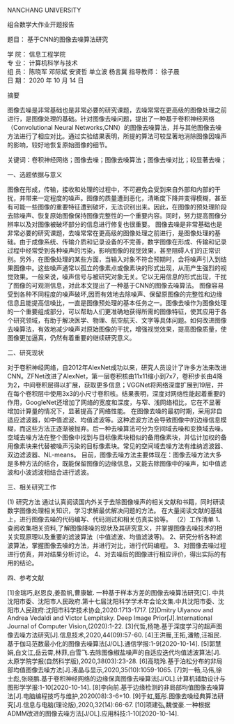       
NANCHANG  UNIVERSITY

组合数学大作业开题报告

 

题目：      基于CNN的图像去噪算法研究     

学    院：           信息工程学院              
专    业：         计算机科学与技术            
组    员：  陈晓军 邓际斌 安贤哲 单立波 杨言冀 
   指导教师：              徐子晨                 
   日    期：    2020   年    10   月    14    日 




摘要

图像去噪是非常基础也是非常必要的研究课题，去噪常常在更高级的图像处理之前进行，是图像处理的基础。针对图像去噪问题，提出了一种基于卷积神经网络（Convolutional Neural Networks,CNN）的图像去噪算法，并与其他图像去噪方法进行了相应对比。通过实验结果表明，所提的算法可较显著地消除图像因噪声的影响，较好地恢复原始图像的细节。

关键词：卷积神经网络；图像去噪；图像去噪算法；图像去噪对比；较显著去噪；











一、选题依据与意义

图像在形成，传输，接收和处理的过程中，不可避免会受到来自外部和内部的干扰，并带来一定程度的噪声。图像的质量遭到恶化，清晰度下降并变得模糊，甚至有可能一些图像的重要特征遭到破坏，无法识别出来。因此，在图像的预处理阶段去除噪声、恢复原始图像保持图像完整性的一个重要内容。同时，努力提高图像分辨率以及对图像被破坏部分的信息进行修复也很重要。
图像去噪是非常基础也是非常必要的研究课题，去噪常常在更高级的图像处理之前进行，是图像处理的基础。由于成像系统、传输介质和记录设备的不完善，数字图像在形成、传输和记录过程中经常受到各种噪声的污染，影响图像的视觉效果，甚至阻碍人们的正常识别。另外，在图像处理的某些方面，当输入对象不符合预期时，会将噪声引入到结果图像中。这些噪声通常以孤立的像素点或像素块的形式出现，从而产生强烈的视觉效果。一般来说，噪声信号与被研究对象无关。它以无用信息的形式出现，干扰了图像的可观测信息，对此本文提出了一种基于CNN的图像去噪算法。
图像容易受到各种不同程度的噪声破坏,因而有效地去除噪声、保留原图像的完整性和边缘信息且能提高信噪比，一直是图像预处理的基本任务之一。图像去噪作为图像处理的一个重要组成部分，可以帮助人们更准确地获得所需的图像特征，使其应用于各个研究领域，有助于解决医学、物理、航空航天、文字等具体问题。如何改进图像去噪算法，有效地减少噪声对原始图像的干扰，增强视觉效果，提高图像质量，使图像更加逼真，仍然有着重要的继续研究意义。










二、研究现状

对于卷积神经网络，自2012年AlexNet成功以来，研究人员设计了许多方法来改进CNN。ZFNet改进了AlexNet，第一层卷积核由11x11缩小到7x7，卷积步长由4降为2，中间卷积层得以扩展，获取更多信息；VGGNet将网络深度扩展到19层，并在每个卷积层中使用3x3的小尺寸卷积核。结果表明，深度对网络性能起着重要的作用，GoogleNet还增加了网络的宽度和深度，与窄、浅网络相比，它在不显著增加计算量的情况下，显著提高了网络性能。
在图像去噪的最初时期，采用非自适应滤波器，如中值滤波、均值滤波等。这种滤波方法会导致图像中的边缘信息模糊，而这些方法正逐渐被抛弃。后一种去噪算法可分为空间域去噪和变换域去噪。空域去噪方法在整个图像中找到与目标像素块相似的备用像素块，并估计加权的备用像素块来代替被噪声污染的目标像素块。常见的空间域去噪方法有维纳滤波器、双边滤波器、NL-means。
目前，图像去噪方法主要体现在：图像去噪方法大多是多种方法的结合，既能保留图像的边缘信息，又能去除图像中的噪声，如中值滤波和小波滤波相结合进行滤波。








三、相关研究工作

(1) 研究方法
通过认真阅读国内外关于去除图像噪声的相关文献和书籍，同时研读数字图像处理相关知识，学习求解最优解决问题的方法。
在大量阅读文献的基础上，进行图像去噪的代码编写、代码测试和相关仿真实验等。
（2）工作清单
1、查阅收集相关资料,了解图像降噪的现状及其研究意义，并掌握图像去噪技术的相关实现原理以及重要的滤波算法（中值滤波、均值滤波等)。 
2、研究分析各种滤波算法，掌握图像去噪的方法，并进行对比，进行代码编程。
3、对图像去噪过程进行仿真，并对结果分析讨论。
4、对去噪后的图像进行相应评价，得出实际的有用的结论。











四、参考文献

[1]金瑞巧,赵恩良,姜盈帆,曹康敏. 一种基于样本方差的图像去噪算法研究[C]. 中共沈阳市委、沈阳市人民政府.第十七届沈阳科学学术年会论文集.中共沈阳市委、沈阳市人民政府:沈阳市科学技术协会,2020:1713-1717.
[2]Dmitry Ulyanov and Andrea Vedaldi and Victor Lempitsky. Deep Image Prior[J].International Journal of Computer Vision,(2020):1-22.
[3]代哲,杨艳.基于深度学习的超声图像去噪方法研究[J].信息技术,2020,44(09):57-60.
[4]王洪雁,王拓,潘勉,汪祖民.基于伽马范数最小化的图像去噪算法[J/OL].通信学报:1-9[2020-10-14].
[5]郭慧娟,白文江,岳云霄,林菲,白雪飞.去除图像椒盐噪声的自适应迭代均值滤波算法[J].太原学院学报(自然科学版),2020,38(03):23-28.
[6]高晓玲.基于泊松分布的非局部均值图像去噪方法[J].液晶与显示,2020,35(10):1059-1065.
[7]刘一畅,马伟,徐士彪,张晓鹏.基于卷积神经网络的边缘保真图像去噪算法[J/OL].计算机辅助设计与图形学学报:1-10[2020-10-14].
[8]李向前.基于边缘检测的非局部均值图像去噪算法[J].电脑编程技巧与维护,2020(08):3-6+10.
[9]于虹,甄彤.图像去噪经典算法研究[J].信息与电脑(理论版),2020,32(14):66-67.
[10]项建弘,魏俊豪.一种根据ADMM改进的图像去噪方法[J/OL].应用科技:1-10[2020-10-14].






